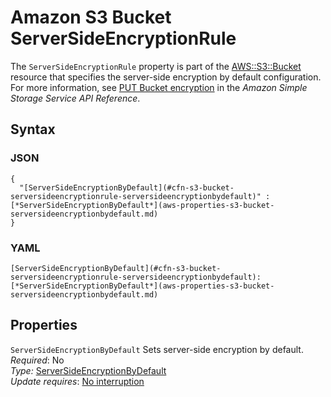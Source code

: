 # Amazon S3 Bucket ServerSideEncryptionRule<a name="aws-properties-s3-bucket-serversideencryptionrule"></a>

The `ServerSideEncryptionRule` property is part of the [AWS::S3::Bucket](aws-properties-s3-bucket.md) resource that specifies the server\-side encryption by default configuration\. For more information, see [PUT Bucket encryption](https://docs.aws.amazon.com/AmazonS3/latest/API/RESTBucketPUTencryption.html) in the *Amazon Simple Storage Service API Reference*\.

## Syntax<a name="w13ab1c21c10d204c13d146b5"></a>

### JSON<a name="aws-properties-s3-bucket-serversideencryptionrule.json"></a>

```
{
  "[ServerSideEncryptionByDefault](#cfn-s3-bucket-serversideencryptionrule-serversideencryptionbydefault)" : [*ServerSideEncryptionByDefault*](aws-properties-s3-bucket-serversideencryptionbydefault.md)
}
```

### YAML<a name="aws-properties-s3-bucket-serversideencryptionrule.yaml"></a>

```
[ServerSideEncryptionByDefault](#cfn-s3-bucket-serversideencryptionrule-serversideencryptionbydefault): 
[*ServerSideEncryptionByDefault*](aws-properties-s3-bucket-serversideencryptionbydefault.md)
```

## Properties<a name="w13ab1c21c10d204c13d146b7"></a>

`ServerSideEncryptionByDefault`  <a name="cfn-s3-bucket-serversideencryptionrule-serversideencryptionbydefault"></a>
Sets server\-side encryption by default\.  
*Required*: No  
*Type:* [ServerSideEncryptionByDefault](aws-properties-s3-bucket-serversideencryptionbydefault.md)  
*Update requires*: [No interruption](using-cfn-updating-stacks-update-behaviors.md#update-no-interrupt)